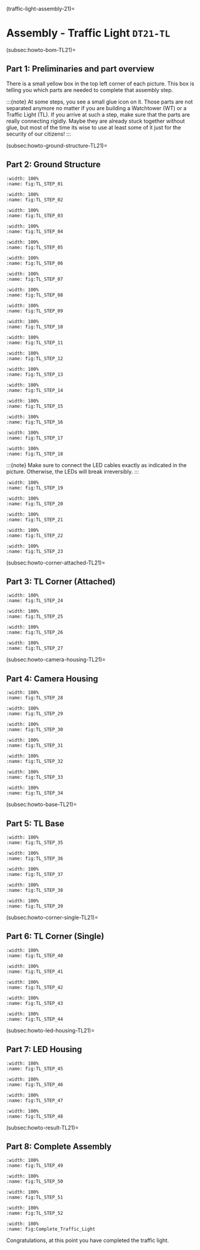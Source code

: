 (traffic-light-assembly-21)=
# Assembly - Traffic Light `DT21-TL`

(subsec:howto-bom-TL21)=
## Part 1: Preliminaries and part overview

There is a small yellow box in the top left corner of each picture. This box is telling you which parts are needed to complete that assembly step.

:::{note}
At some steps, you see a small glue icon on it. Those parts are not separated anymore no matter if you are building a Watchtower (WT) or a Traffic Light (TL). If you arrive at such a step, make sure that the parts are really connecting rigidly. Maybe they are already stuck together without glue, but most of the time its wise to use at least some of it just for the security of our citizens!
:::

(subsec:howto-ground-structure-TL21)=
## Part 2: Ground Structure

```{figure}  ../../_images/assembly/traffic_light_21/STEP_01.png
:width: 100%
:name: fig:TL_STEP_01
```

```{figure}  ../../_images/assembly/traffic_light_21/STEP_02.png
:width: 100%
:name: fig:TL_STEP_02
```

```{figure}  ../../_images/assembly/traffic_light_21/STEP_03.png
:width: 100%
:name: fig:TL_STEP_03
```

```{figure}  ../../_images/assembly/traffic_light_21/STEP_04.png
:width: 100%
:name: fig:TL_STEP_04
```

```{figure}  ../../_images/assembly/traffic_light_21/STEP_05.png
:width: 100%
:name: fig:TL_STEP_05
```

```{figure}  ../../_images/assembly/traffic_light_21/STEP_06.png
:width: 100%
:name: fig:TL_STEP_06
```

```{figure}  ../../_images/assembly/traffic_light_21/STEP_07.png
:width: 100%
:name: fig:TL_STEP_07
```

```{figure}  ../../_images/assembly/traffic_light_21/STEP_08.png
:width: 100%
:name: fig:TL_STEP_08
```

```{figure}  ../../_images/assembly/traffic_light_21/STEP_09.png
:width: 100%
:name: fig:TL_STEP_09
```

```{figure}  ../../_images/assembly/traffic_light_21/STEP_10.png
:width: 100%
:name: fig:TL_STEP_10
```

```{figure}  ../../_images/assembly/traffic_light_21/STEP_11.png
:width: 100%
:name: fig:TL_STEP_11
```

```{figure}  ../../_images/assembly/traffic_light_21/STEP_12.png
:width: 100%
:name: fig:TL_STEP_12
```

```{figure}  ../../_images/assembly/traffic_light_21/STEP_13.png
:width: 100%
:name: fig:TL_STEP_13
```

```{figure}  ../../_images/assembly/traffic_light_21/STEP_14.png
:width: 100%
:name: fig:TL_STEP_14
```

```{figure}  ../../_images/assembly/traffic_light_21/STEP_15.png
:width: 100%
:name: fig:TL_STEP_15
```

```{figure}  ../../_images/assembly/traffic_light_21/STEP_16.png
:width: 100%
:name: fig:TL_STEP_16
```

```{figure}  ../../_images/assembly/traffic_light_21/STEP_17.png
:width: 100%
:name: fig:TL_STEP_17
```

```{figure}  ../../_images/assembly/traffic_light_21/STEP_18.png
:width: 100%
:name: fig:TL_STEP_18
```

:::{note}
Make sure to connect the LED cables exactly as indicated in the picture. Otherwise, the LEDs will break irreversibly.
:::

```{figure}  ../../_images/assembly/traffic_light_21/STEP_19.png
:width: 100%
:name: fig:TL_STEP_19
```

```{figure}  ../../_images/assembly/traffic_light_21/STEP_20.png
:width: 100%
:name: fig:TL_STEP_20
```

```{figure}  ../../_images/assembly/traffic_light_21/STEP_21.png
:width: 100%
:name: fig:TL_STEP_21
```

```{figure}  ../../_images/assembly/traffic_light_21/STEP_22.png
:width: 100%
:name: fig:TL_STEP_22
```

```{figure}  ../../_images/assembly/traffic_light_21/STEP_23.png
:width: 100%
:name: fig:TL_STEP_23
```

(subsec:howto-corner-attached-TL21)=
## Part 3: TL Corner (Attached)

```{figure}  ../../_images/assembly/traffic_light_21/STEP_24.png
:width: 100%
:name: fig:TL_STEP_24
```

```{figure}  ../../_images/assembly/traffic_light_21/STEP_25.png
:width: 100%
:name: fig:TL_STEP_25
```

```{figure}  ../../_images/assembly/traffic_light_21/STEP_26.png
:width: 100%
:name: fig:TL_STEP_26
```

```{figure}  ../../_images/assembly/traffic_light_21/STEP_27.png
:width: 100%
:name: fig:TL_STEP_27
```


(subsec:howto-camera-housing-TL21)=
## Part 4: Camera Housing

```{figure}  ../../_images/assembly/traffic_light_21/STEP_28.png
:width: 100%
:name: fig:TL_STEP_28
```

```{figure}  ../../_images/assembly/traffic_light_21/STEP_29.png
:width: 100%
:name: fig:TL_STEP_29
```

```{figure}  ../../_images/assembly/traffic_light_21/STEP_30.png
:width: 100%
:name: fig:TL_STEP_30
```

```{figure}  ../../_images/assembly/traffic_light_21/STEP_31.png
:width: 100%
:name: fig:TL_STEP_31
```

```{figure}  ../../_images/assembly/traffic_light_21/STEP_32.png
:width: 100%
:name: fig:TL_STEP_32
```

```{figure}  ../../_images/assembly/traffic_light_21/STEP_33.png
:width: 100%
:name: fig:TL_STEP_33
```

```{figure}  ../../_images/assembly/traffic_light_21/STEP_34.png
:width: 100%
:name: fig:TL_STEP_34
```


(subsec:howto-base-TL21)=
## Part 5: TL Base

```{figure}  ../../_images/assembly/traffic_light_21/STEP_35.png
:width: 100%
:name: fig:TL_STEP_35
```

```{figure}  ../../_images/assembly/traffic_light_21/STEP_36.png
:width: 100%
:name: fig:TL_STEP_36
```

```{figure}  ../../_images/assembly/traffic_light_21/STEP_37.png
:width: 100%
:name: fig:TL_STEP_37
```

```{figure}  ../../_images/assembly/traffic_light_21/STEP_38.png
:width: 100%
:name: fig:TL_STEP_38
```

```{figure}  ../../_images/assembly/traffic_light_21/STEP_39.png
:width: 100%
:name: fig:TL_STEP_39
```


(subsec:howto-corner-single-TL21)=
## Part 6: TL Corner (Single)

```{figure}  ../../_images/assembly/traffic_light_21/STEP_40.png
:width: 100%
:name: fig:TL_STEP_40
```

```{figure}  ../../_images/assembly/traffic_light_21/STEP_41.png
:width: 100%
:name: fig:TL_STEP_41
```

```{figure}  ../../_images/assembly/traffic_light_21/STEP_42.png
:width: 100%
:name: fig:TL_STEP_42
```

```{figure}  ../../_images/assembly/traffic_light_21/STEP_43.png
:width: 100%
:name: fig:TL_STEP_43
```

```{figure}  ../../_images/assembly/traffic_light_21/STEP_44.png
:width: 100%
:name: fig:TL_STEP_44
```


(subsec:howto-led-housing-TL21)=
## Part 7: LED Housing
```{figure}  ../../_images/assembly/traffic_light_21/STEP_45.png
:width: 100%
:name: fig:TL_STEP_45
```

```{figure}  ../../_images/assembly/traffic_light_21/STEP_46.png
:width: 100%
:name: fig:TL_STEP_46
```

```{figure}  ../../_images/assembly/traffic_light_21/STEP_47.png
:width: 100%
:name: fig:TL_STEP_47
```

```{figure}  ../../_images/assembly/traffic_light_21/STEP_48.png
:width: 100%
:name: fig:TL_STEP_48
```


(subsec:howto-result-TL21)=
## Part 8: Complete Assembly

```{figure}  ../../_images/assembly/traffic_light_21/STEP_49.png
:width: 100%
:name: fig:TL_STEP_49
```

```{figure}  ../../_images/assembly/traffic_light_21/STEP_50.png
:width: 100%
:name: fig:TL_STEP_50
```

```{figure}  ../../_images/assembly/traffic_light_21/STEP_51.png
:width: 100%
:name: fig:TL_STEP_51
```

```{figure}  ../../_images/assembly/traffic_light_21/STEP_52.png
:width: 100%
:name: fig:TL_STEP_52
```

```{figure}  ../../_images/assembly/traffic_light_21/Complete_Traffic_Light.png
:width: 100%
:name: fig:Complete_Traffic_Light
```

Congratulations, at this point you have completed the traffic light.
